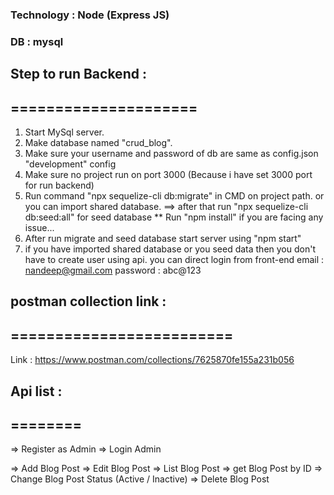 ### Technology : Node (Express JS)
### DB : mysql

## Step to run Backend : 
## ===================== 

1) Start MySql server.
2) Make database named "crud_blog".
3) Make sure your username and password of db are same as config.json "development" config
4) Make sure no project run on port 3000 (Because i have set 3000 port for run backend)
5) Run command "npx sequelize-cli db:migrate" in CMD on project path. or you can import shared database.
==> after that run "npx sequelize-cli db:seed:all" for seed database
** Run "npm install" if you are facing any issue...
6) After run migrate and seed database start server using "npm start"
7) if you have imported shared database or you seed data then you don't have to create user using api. you can direct login from front-end
    email : nandeep@gmail.com
    password : abc@123 

## postman collection link :
## =========================
Link : https://www.postman.com/collections/7625870fe155a231b056

## Api list : 
## ========

=> Register as Admin
=> Login Admin

=> Add Blog Post
=> Edit Blog Post
=> List Blog Post
=> get Blog Post by ID
=> Change Blog Post Status (Active / Inactive)
=> Delete Blog Post
